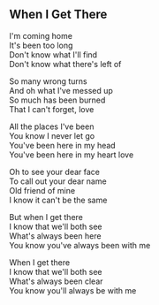 ## When I Get There

I'm coming home  
It's been too long  
Don't know what I'll find  
Don't know what there's left of  

So many wrong turns  
And oh what I've messed up  
So much has been burned  
That I can't forget, love  

All the places I've been  
You know I never let go  
You've been here in my head  
You've been here in my heart love  

Oh to see your dear face  
To call out your dear name  
Old friend of mine  
I know it can't be the same  

But when I get there  
I know that we'll both see  
What's always been here  
You know you've always been with me  

When I get there  
I know that we'll both see  
What's always been clear  
You know you'll always be with me  

